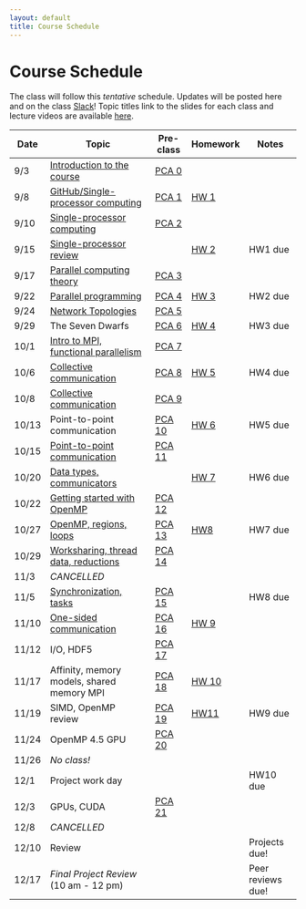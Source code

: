 ```yaml
---
layout: default
title: Course Schedule
---
```


# Course Schedule

The class will follow this _tentative_ schedule. Updates will be posted here and on the class [Slack](http://cmse-822.slack.com)!
Topic titles link to the slides for each class and lecture videos are available [here](https://drive.google.com/drive/folders/1lmzH8miLcIRv9l3_hvKaNXaPLlmsB-F9?usp=sharing).

Date  | Topic                      | Pre-class | Homework | Notes
------|----------------------------|-----------|-------------|------
9/3   | [Introduction to the course ](assets/Lecture0.pdf) | [PCA 0](assignments/pca0.md) |  |
9/8   | [GitHub/Single-processor computing](assets/Lecture1.pdf) | [PCA 1](assignments/pca1.md) | [HW 1](assignments/hw1.md) |
9/10  | [Single-processor computing](assets/Lecture2.pdf) | [PCA 2](assignments/pca2.md) | |
9/15  | [Single-processor review](assets/Lecture3.pdf) |  | [HW 2](assignments/hw2.md) | HW1 due
9/17  | [Parallel computing theory](assets/Lecture4.pdf)  | [PCA 3](assignments/pca3.md) | |
9/22  | [Parallel programming](assets/Lecture5.pdf)       | [PCA 4](assignments/pca4.md) | [HW 3](assignments/hw3.md) | HW2 due
9/24  | [Network Topologies](assets/Lecture6.pdf) | [PCA 5](assignments/pca5.md)  
9/29  | The Seven Dwarfs           | [PCA 6](assignments/pca6.md) | [HW 4](assignments/hw4.md) | HW3 due
10/1  | [Intro to MPI, functional parallelism](assets/Lecture8.pdf)   | [PCA 7](assignments/pca7.md) |  |
10/6  | [Collective communication](assets/Lecture9.pdf) | [PCA 8](./assignments/pca8.md) | [HW 5](assignments/hw5.md) | HW4 due
10/8  | [Collective communication](assets/Lecture10.pdf) | [PCA 9](assignments/pca9.md) | |
10/13 | Point-to-point communication | [PCA 10](assignments/pca10.md) | [HW 6](assignments/hw6.md) | HW5 due
10/15 | [Point-to-point communication](assets/Lecture12.pdf) | [PCA 11](assignments/pca11.md) | | 
10/20 | [Data types, communicators](assets/Lecture13.pdf)    |  | [HW 7](assignments/hw7.md) | HW6 due
10/22 | [Getting started with OpenMP](assets/Lecture14.pdf)  | [PCA 12](assignments/pca12.md) |  |
10/27 | [OpenMP, regions, loops](assets/Lecture15.pdf) | [PCA 13](assignments/pca13.md) | [HW8](assignments/hw8.md) | HW7 due
10/29 | [Worksharing, thread data, reductions](assets/Lecture16.pdf) | [PCA 14](assignments/pca14.md) | |
11/3 |  _CANCELLED_   | | |
11/5  | [Synchronization, tasks](assets/Lecture17.pdf) | [PCA 15](assignments/pca15.md) |  | HW8 due
11/10  | [One-sided communication](assets/Lecture18.pdf) | [PCA 16](assignments/pca16.md) | [HW 9](assignments/hw9.md) |
11/12 | I/O, HDF5 | [PCA 17](assignments/pca17.md) |  |
11/17 | Affinity, memory models, shared memory MPI | [PCA 18](assignments/pca18.md) |[HW 10](assignments/hw10.md) | 
11/19 | SIMD, OpenMP review    | [PCA 19](assignments/pca19.md) | [HW11](assignments/hw11.md) | HW9 due
11/24 | OpenMP 4.5 GPU   | [PCA 20](assignments/pca20.md) | | 
11/26 | _No class!_ | |  |
12/1 | Project work day    | | | HW10 due
12/3  | GPUs, CUDA        | [PCA 21](assignments/pca21.md) | |
12/8  | _CANCELLED_       | | |
12/10 | Review          | | | Projects due! 
12/17 | _Final Project Review_ (10 am - 12 pm) | | | Peer reviews due!